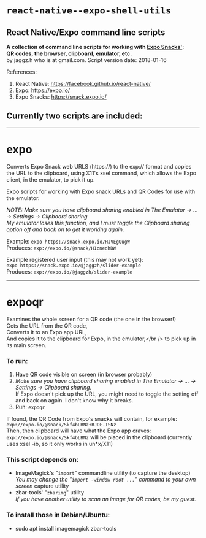 # `react-native--expo-shell-utils`

## React Native/Expo command line scripts

**A collection of command line scripts for working with
[Expo Snacks'](https://snack.expo.io/):<br />
QR codes, the browser, clipboard, emulator, etc.**<br />
by jaggz.h who is at gmail.com. Script version date: 2018-01-16

References:
1. React Native: https://facebook.github.io/react-native/
2. Expo: https://expo.io/
3. Expo Snacks: https://snack.expo.io/

## Currently two scripts are included:

---

# expo
Converts Expo Snack web URLS (https://) to the exp:// format
and copies the URL to the clipboard, using X11's xsel command,
which allows the Expo client, in the emulator, to pick it up.

Expo scripts for working with Expo snack URLs and QR Codes
for use with the emulator.

*NOTE: Make sure you have clipboard sharing enabled in
      The Emulator -> ... -> Settings -> Clipboard sharing<br />
My emulator loses this function, and I must toggle the
Clipboard sharing option off and back on to get it working again.*

Example: `expo https://snack.expo.io/HJVEgOugW`<br />
Produces: `exp://expo.io/@snack/H1cnedhBW`

Example registered user input (this may not work yet):<br />
 `expo https://snack.expo.io/@jaggzh/slider-example`<br />
Produces: `exp://expo.io/@jaggzh/slider-example`

---

# expoqr
Examines the whole screen for a QR code (the one in the browser!)<br />
Gets the URL from the QR code,<br />
Converts it to an Expo app URL,<br />
And copies it to the clipboard for Expo, in the emulator,</br />
 to pick up in its main screen.

### To run:

1. Have QR code visible on screen (in browser probably)
2. *Make sure you have clipboard sharing enabled in
      The Emulator -> ... -> Settings -> Clipboard sharing*.<br />
	  If Expo doesn't pick up the URL, you might need to toggle the setting
	  off and back on again. I don't know why it breaks.
3. Run: `expoqr`

If found, the QR Code from Expo's snacks will contain, for example:<br />
  `exp://expo.io/@snack/Skf4bLBNz+BJDE-ISNz`<br />
Then, then clipboard will have what the Expo app craves:<br />
  `exp://expo.io/@snack/Skf4bLBNz` will be placed in the clipboard (currently uses xsel -ib, so it only works in un\*x/X11)

### This script depends on:<br />
* ImageMagick's "`import`" commandline utility (to capture the desktop)<br />
  *You may change the "`import -window root ...`" command to your own screen*
  capture utility
* zbar-tools' "`zbarimg`" utility<br />
  *If you have another utility to scan an image for QR codes, be my guest.*

### To install those in Debian/Ubuntu:
* sudo apt install imagemagick zbar-tools


